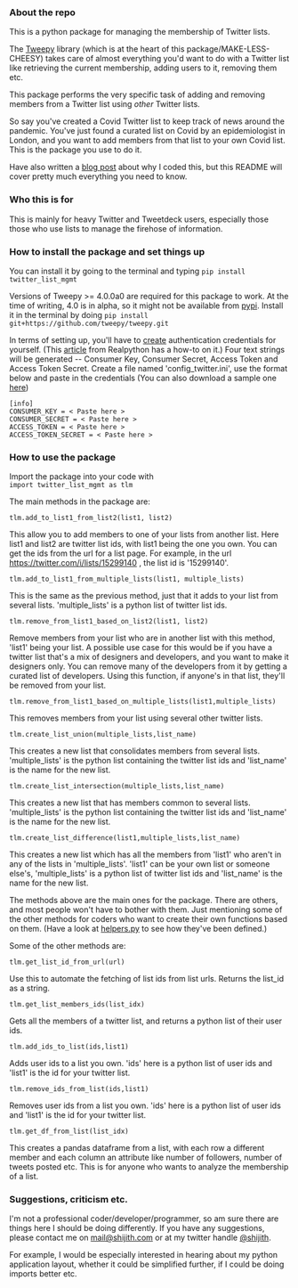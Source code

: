 ### About the repo 

This is a python package for managing the membership of Twitter lists. 

The [Tweepy](https://github.com/tweepy/tweepy) library (which is at the heart of this package/MAKE-LESS-CHEESY) takes care of almost everything you'd want to do with a Twitter list like retrieving the current membership, adding users to it, removing them etc.

This package performs the very specific task of adding and removing members from a Twitter list using *other* Twitter lists.

So say you've created a Covid Twitter list to keep track of news around the pandemic. You've just found a curated list on Covid by an epidemiologist in London, and you want to add members from that list to your own Covid list. This is the package you use to do it.

Have also written a [blog post](http://shijith.com/blog/twitter-list-management/) about why I coded this, but this README will cover pretty much everything you need to know.

### Who this is for

This is mainly for heavy Twitter and Tweetdeck users, especially those those who use lists to manage the firehose of information.

### How to install the package and set things up

You can install it by going to the terminal and typing
`pip install twitter_list_mgmt`

Versions of Tweepy >= 4.0.0a0 are required for this package to work. At the time of writing, 4.0 is in alpha, so it might not be available from [pypi](https://pypi.org/project/tweepy/#history). Install it in the terminal by doing
`pip install git+https://github.com/tweepy/tweepy.git`

In terms of setting up, you'll have to [create](https://developer.twitter.com/) authentication credentials for yourself. (This [article](https://realpython.com/twitter-bot-python-tweepy/) from Realpython has a how-to on it.) Four text strings will be generated -- Consumer Key, Consumer Secret, Access Token and Access Token Secret. Create a file named 'config_twitter.ini', use the format below and paste in the credentials (You can also download a sample one [here](twitter_list_mgmt/config_twitter.ini))

```
[info]
CONSUMER_KEY = < Paste here >
CONSUMER_SECRET = < Paste here >
ACCESS_TOKEN = < Paste here >
ACCESS_TOKEN_SECRET = < Paste here >
```

### How to use the package  
  
Import the package into your code with  
`import twitter_list_mgmt as tlm`

The main methods in the package are:  
  
```
tlm.add_to_list1_from_list2(list1, list2)
```
This allow you to add members to one of your lists from another list. Here list1 and list2 are twitter list ids, with list1 being the one you own. You can get the ids from the url for a list page. For example, in the url https://twitter.com/i/lists/15299140 , the list id is '15299140'.

```
tlm.add_to_list1_from_multiple_lists(list1, multiple_lists)
```
This is the same as the previous method, just that it adds to your list from several lists. 'multiple_lists' is a python list of twitter list ids.

```
tlm.remove_from_list1_based_on_list2(list1, list2)
```
Remove members from your list who are in another list with this method, 'list1' being your list. A possible use case for this would be if you have a twitter list that's a mix of designers and developers, and you want to make it designers only. You can remove many of the developers from it by getting a curated list of developers. Using this function, if anyone's in that list, they'll be removed from your list.

```
tlm.remove_from_list1_based_on_multiple_lists(list1,multiple_lists)
```
This removes members from your list using several other twitter lists.

```
tlm.create_list_union(multiple_lists,list_name)
```
This creates a new list that consolidates members from several lists. 'multiple_lists' is the python list containing the twitter list ids and 'list_name' is the name for the new list.

```
tlm.create_list_intersection(multiple_lists,list_name)
```
This creates a new list that has members common to several lists. 'multiple_lists' is the python list containing the twitter list ids and 'list_name' is the name for the new list.

```
tlm.create_list_difference(list1,multiple_lists,list_name)
```
This creates a new list which has all the members from 'list1' who aren't in any of the lists in 'multiple_lists'. 'list1' can be your own list or someone else's, 'multiple_lists' is a python list of twitter list ids and 'list_name' is the name for the new list.

The methods above are the main ones for the package. There are others, and most people won't have to bother with them. Just mentioning some of the other methods for coders who want to create their own functions based on them. (Have a look at [helpers.py](twitter_list_mgmt/helpers.py) to see how they've been defined.)

Some of the other methods are:  
  

```
tlm.get_list_id_from_url(url)
```
Use this to automate the fetching of list ids from list urls. Returns the list_id as a string.

```
tlm.get_list_members_ids(list_idx)
```
Gets all the members of a twitter list, and returns a python list of their user ids.

```
tlm.add_ids_to_list(ids,list1)
```
Adds user ids to a list you own. 'ids' here is a python list of user ids and 'list1' is the id for your twitter list.

```
tlm.remove_ids_from_list(ids,list1)
```
Removes user ids from a list you own. 'ids' here is a python list of user ids and 'list1' is the id for your twitter list.

```
tlm.get_df_from_list(list_idx)
```
This creates a pandas dataframe from a list, with each row a different member and each column an attribute like number of followers, number of tweets posted etc. This is for anyone who wants to analyze the membership of a list.

### Suggestions, criticism etc.
I'm not a professional coder/developer/programmer, so am sure there are things here I should be doing differently. If you have any suggestions, please contact me on mail@shijith.com or at my twitter handle [@shijith](https://twitter.com/shijith).

For example, I would be especially interested in hearing about my python application layout, whether it could be simplified further, if I could be doing imports better etc.
